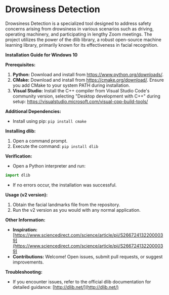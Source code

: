 # Drowsiness Detection

Drowsiness Detection is a specialized tool designed to address safety concerns arising from drowsiness in various scenarios such as driving, operating machinery, and participating in lengthy Zoom meetings. The project utilizes the power of the dlib library, a robust open-source machine learning library, primarily known for its effectiveness in facial recognition.

**Installation Guide for Windows 10**

**Prerequisites:**

1. **Python:** Download and install from https://www.python.org/downloads/.
2. **CMake:** Download and install from https://cmake.org/download/. Ensure you add CMake to your system PATH during installation.
3. **Visual Studio:** Install the C++ compiler from Visual Studio Code's community version, selecting "Desktop development with C++" during setup: https://visualstudio.microsoft.com/visual-cpp-build-tools/

**Additional Dependencies:**

- Install using pip: `pip install cmake`

**Installing dlib:**

1. Open a command prompt.
2. Execute the command: `pip install dlib`

**Verification:**

- Open a Python interpreter and run:

```python
import dlib
```


- If no errors occur, the installation was successful.

**Usage (v2 version):**

1. Obtain the facial landmarks file from the repository.
2. Run the v2 version as you would with any normal application.

**Other Information:**

- **Inspiration:** [https://www.sciencedirect.com/science/article/pii/S2667241322000039](https://www.sciencedirect.com/science/article/pii/S2667241322000039)
- **Contributions:** Welcome! Open issues, submit pull requests, or suggest improvements.

**Troubleshooting:**

- If you encounter issues, refer to the official dlib documentation for detailed guidance: [http://dlib.net/](http://dlib.net/)


